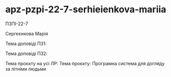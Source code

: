 # apz-pzpi-22-7-serhieienkova-mariia  


ПЗПІ-22-7


Сергєєнкова Марія  


Тема доповіді ПЗ1:


Тема доповіді ПЗ2: 


Тема проєкту на усі ЛР: Тема проєкту: Програмна система для догляду за літніми людьми

